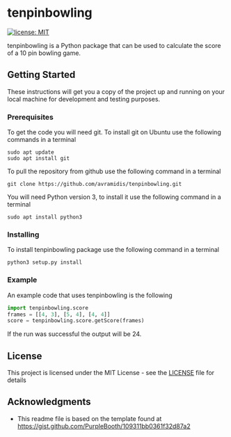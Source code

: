 # tenpinbowling

[![license: MIT](https://img.shields.io/github/license/mashape/apistatus.svg)](https://github.com/avramidis/sodecl/blob/master/LICENSE)
<!-- [![Build Status](https://travis-ci.org/avramidis/sodecl.svg?branch=master)](https://travis-ci.org/avramidis/sodecl) -->

tenpinbowling is a Python package that can be used to calculate the score of a 10 pin bowling game. 

## Getting Started

These instructions will get you a copy of the project up and running on your local machine for development and testing purposes.

### Prerequisites

To get the code you will need git. To install git on Ubuntu use the following commands in a terminal

```
sudo apt update
sudo apt install git
```

To pull the repository from github use the following command in a terminal

```
git clone https://github.com/avramidis/tenpinbowling.git
```

You will need Python version 3, to install it use the following command in a terminal

```
sudo apt install python3
```

### Installing

To install tenpinbowling package use the following command in a terminal

```
python3 setup.py install
```

### Example

An example code that uses tenpinbowling is the following

```python
import tenpinbowling.score
frames = [[4, 3], [5, 4], [4, 4]]
score = tenpinbowling.score.getScore(frames)
```

If the run was successful the output will be 24.

## License

This project is licensed under the MIT License - see the [LICENSE](LICENSE) file for details

## Acknowledgments

* This readme file is based on the template found at https://gist.github.com/PurpleBooth/109311bb0361f32d87a2
